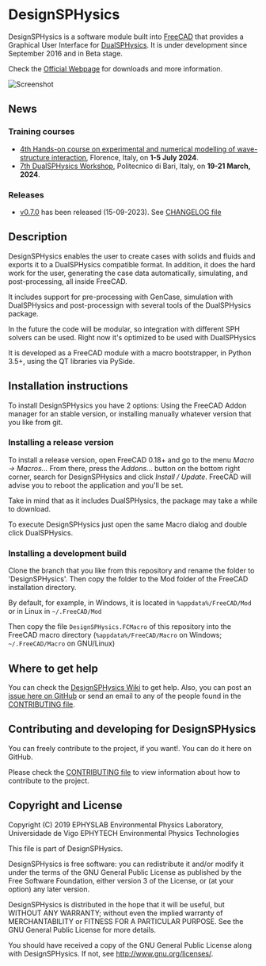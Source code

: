 # DesignSPHysics

DesignSPHysics is a software module built into [FreeCAD](http://www.freecadweb.org/) that provides a Graphical User Interface for [DualSPHysics](http://dual.sphysics.org/). It is under development since September 2016 and in Beta stage.

Check the [Official Webpage](http://design.sphysics.org) for downloads and more information.

![Screenshot](https://design.sphysics.org/img/github-shot-21112019.png)

## News
### Training courses
 * [4th Hands-on course on experimental and numerical modelling of wave-structure interaction](https://sites.google.com/unifi.it/hands-on-course-2024), Florence, Italy, on **1-5 July 2024**.
 * [7th DualSPHysics Workshop](https://dual.sphysics.org/7thworkshop/), Politecnico di Bari, Italy, on **19-21 March, 2024**.

### Releases
 * [v0.7.0](https://github.com/DualSPHysics/DesignSPHysics/releases/tag/0.7.0) has been released (15-09-2023). See [CHANGELOG file](CHANGELOG.md)

## Description
DesignSPHysics enables the user to create cases with solids and fluids and exports it to a DualSPHysics compatible format. In addition, it does the hard work for the user, generating the case data automatically, simulating, and post-processing, all inside FreeCAD.

It includes support for pre-processing with GenCase, simulation with DualSPHysics and post-processign with several tools of the DualSPHysics package.

In the future the code will be modular, so integration with different SPH solvers can be used. Right now it's optimized to be used with DualSPHysics

It is developed as a FreeCAD module with a macro bootstrapper, in Python 3.5+, using the QT libraries via PySide.

## Installation instructions
To install DesignSPHysics you have 2 options: Using the FreeCAD Addon manager for an stable version, or installing manually whatever version that you like from git.

### Installing a release version
To install a release version, open FreeCAD 0.18+ and go to the menu *Macro -> Macros...* From there, press the *Addons...* button on the bottom right corner, search for DesignSPHysics and click *Install / Update*. FreeCAD will advise you to reboot the application and you'll be set.

Take in mind that as it includes DualSPHysics, the package may take a while to download.

To execute DesignSPHysics just open the same Macro dialog and double click DualSPHysics.

### Installing a development build
Clone the branch that you like from this repository and rename the folder to 'DesignSPHysics'. Then copy the folder to the Mod folder of the FreeCAD installation directory. 

By default, for example, in Windows, it is located in `%appdata%/FreeCAD/Mod` or in Linux in `~/.FreeCAD/Mod`

Then copy the file `DesignSPHysics.FCMacro` of this repository into the FreeCAD macro directory (`%appdata%/FreeCAD/Macro` on Windows; `~/.FreeCAD/Macro` on GNU/Linux)

## Where to get help
You can check the [DesignSPHysics Wiki](http://design.sphysics.org/wiki) to get help. Also, you can post an [issue here on GitHub](https://github.com/DualSPHysics/DesignSPHysics/issues) or send an email to any of the people found in the [CONTRIBUTING file](CONTRIBUTING.md). 

## Contributing and developing for DesignSPHysics
You can freely contribute to the project, if you want!. You can do it here on GitHub.

Please check the [CONTRIBUTING file](CONTRIBUTING.md) to view information about how to contribute to the project.

## Copyright and License
Copyright (C) 2019
EPHYSLAB Environmental Physics Laboratory, Universidade de Vigo
EPHYTECH Environmental Physics Technologies

This file is part of DesignSPHysics.

DesignSPHysics is free software: you can redistribute it and/or modify
it under the terms of the GNU General Public License as published by
the Free Software Foundation, either version 3 of the License, or
(at your option) any later version.

DesignSPHysics is distributed in the hope that it will be useful,
but WITHOUT ANY WARRANTY; without even the implied warranty of
MERCHANTABILITY or FITNESS FOR A PARTICULAR PURPOSE.  See the
GNU General Public License for more details.

You should have received a copy of the GNU General Public License
along with DesignSPHysics.  If not, see <http://www.gnu.org/licenses/>.

